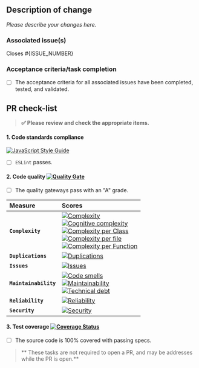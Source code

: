 ## Description of change

_Please describe your changes here._

### Associated issue(s)

Closes #{ISSUE_NUMBER}

### Acceptance criteria/task completion

- [ ] The acceptance criteria for all associated issues have been completed, tested, and validated.

## PR check-list

> **:white_check_mark: Please review and check the appropriate items.**

#### 1. **Code standards compliance**

[![JavaScript Style Guide](https://cdn.rawgit.com/feross/standard/master/badge.svg)](https://github.com/feross/standard)

- [ ] `ESLint` passes.

#### 2. **Code quality** [![Quality Gate][sonar-gate-img]][sonar-gate-url]

- [ ] The quality gateways pass with an "A" grade.

| Measure               | Scores                                                                                                                                                                                                                                                                                                                                                                                                   |
| :-------------------- | :------------------------------------------------------------------------------------------------------------------------------------------------------------------------------------------------------------------------------------------------------------------------------------------------------------------------------------------------------------------------------------------------------- |
| **`Complexity`**      | [![Complexity][sonar-complexity-img]][sonar-complexity-url]<br>[![Cognitive complexity][sonar-cognitive-img]][sonar-cognitive-url]<br>[![Complexity per Class][sonar-complexity-class-img]][sonar-complexity-class-img]<br>[![Complexity per file][sonar-complexity-file-img]][sonar-complexity-file-img] <br>[![Complexity per Function][sonar-complexity-function-img]][sonar-complexity-function-url] |
| **`Duplications`**    | [![Duplications][sonar-duplications-img]][sonar-duplications-url]                                                                                                                                                                                                                                                                                                                                        |
| **`Issues`**          | [![Issues][sonar-issues-img]][sonar-issues-url]                                                                                                                                                                                                                                                                                                                                                          |
| **`Maintainability`** | [![Code smells][sonar-code-smells-img]][sonar-code-smells-url]<br>[![Maintainability][sonar-maintainability-img]][sonar-maintainability-url]<br>[![Technical debt][sonar-tech-debt-img]][sonar-tech-debt-url]                                                                                                                                                                                            |
| **`Reliability`**     | [![Reliability][sonar-reliability-img]][sonar-reliability-url]                                                                                                                                                                                                                                                                                                                                           |
| **`Security`**        | [![Security][sonar-security-img]][sonar-security-url]                                                                                                                                                                                                                                                                                                                                                    |

#### 3. **Test coverage** [![Coverage Status][sonar-coverage-img]][sonar-coverage-url]

- [ ] The source code is 100% covered with passing specs.

> ** These tasks are not required to open a PR, and may be addresses while the PR is open.**

[coveralls-img]: https://coveralls.io/repos/github/commonality/architecture-decision-records/badge.svg
[coveralls-url]: https://coveralls.io/github/commonality/architecture-decision-records
[sonar-code-smells-img]: http://sonarcloud.io/api/badges/measure?project=gregswindle-github-resource-converter&metric=code_smells
[sonar-code-smells-url]: https://sonarcloud.io/component_measures/metric/code_smells/list?id=gregswindle-github-resource-converter&metric=code_smells
[sonar-cognitive-img]: http://sonarcloud.io/api/badges/measure?project=gregswindle-github-resource-converter&metric=cognitive_complexity
[sonar-cognitive-url]: https://sonarcloud.io/component_measures/metric/cognitive_complexity/list?id=gregswindle-github-resource-converter&metric=cognitive_complexity
[sonar-complexity-img]: http://sonarcloud.io/api/badges/measure?project=gregswindle-github-resource-converter&metric=complexity
[sonar-complexity-url]: https://sonarcloud.io/component_measures?id=gregswindle-github-resource-converter&metric=complexity
[sonar-complexity-function-img]: http://sonarcloud.io/api/badges/measure?project=gregswindle-github-resource-converter&metric=function_complexity
[sonar-complexity-function-url]: https://sonarcloud.io/component_measures?id=gregswindle-github-resource-converter&metric=function_complexity
[sonar-complexity-file-img]: http://sonarcloud.io/api/badges/measure?project=gregswindle-github-resource-converter&metric=file_complexity
[sonar-complexity-file-url]: https://sonarcloud.io/component_measures?id=gregswindle-github-resource-converter&metric=file_complexity
[sonar-complexity-class-img]: http://sonarcloud.io/api/badges/measure?project=gregswindle-github-resource-converter&metric=class_complexity
[sonar-complexity-class-url]: https://sonarcloud.io/component_measures?id=gregswindle-github-resource-converter&metric=class_complexity
[sonar-coverage-img]: http://sonarcloud.io/api/badges/measure?project=gregswindle-github-resource-converter&metric=coverage
[sonar-coverage-url]: https://sonarcloud.io/component_measures?id=gregswindle-github-resource-converter&metric=coverage
[sonar-duplications-img]: http://sonarcloud.io/api/badges/measure?project=gregswindle-github-resource-converter&metric=duplicated_line_density
[sonar-duplications-url]: https://sonarcloud.io/component_measures?id=gregswindle-github-resource-converter&metric=duplicated_lines_density
[sonar-gate-img]: http://sonarcloud.io/api/badges/gate?project=gregswindle-github-resource-converter
[sonar-gate-url]: https://sonarcloud.io/dashboard?id=gregswindle-github-resource-converter
[sonar-issues-img]: http://sonarcloud.io/api/badges/measure?project=gregswindle-github-resource-converter&metric=blocker_violations
[sonar-issues-url]: https://sonarcloud.io/component_measures?id=gregswindle-github-resource-converter&metric=violations
[sonar-maintainability-img]: http://sonarcloud.io/api/badges/measure?project=gregswindle-github-resource-converter&metric=new_maintainability_rating
[sonar-maintainability-url]: https://sonarcloud.io/component_measures?id=gregswindle-github-resource-converter&metric=new_maintainability_rating
[sonar-reliability-img]: http://sonarcloud.io/api/badges/measure?project=gregswindle-github-resource-converter&metric=new_reliability_rating
[sonar-reliability-url]: https://sonarcloud.io/component_measures?id=gregswindle-github-resource-converter&metric=new_reliability_rating
[sonar-security-img]: http://sonarcloud.io/api/badges/measure?project=gregswindle-github-resource-converter&metric=vulnerabilities
[sonar-security-url]: https://sonarcloud.io/component_measures?id=gregswindle-github-resource-converter&metric=vulnerabilities
[sonar-tech-debt-img]: https://sonarcloud.io/api/badges/measure?project=gregswindle-github-resource-converter&metric=sqale_debt_ratio
[sonar-tech-debt-url]: https://sonarcloud.io/component_measures/metric/sqale_index/list?id=gregswindle-github-resource-converter&metric=sqale_debt_ratio
